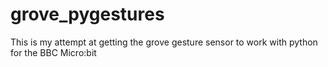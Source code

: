 # grove_pygestures
This is my attempt at getting the grove gesture sensor to work with python for the BBC Micro:bit
